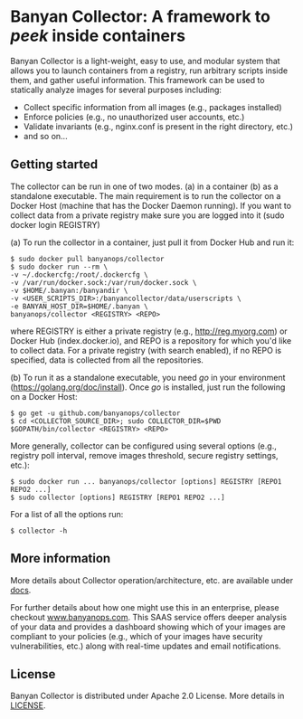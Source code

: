 # Banyan Collector: A framework to *peek* inside containers

Banyan Collector is a light-weight, easy to use, and modular system that allows you to launch containers from a registry, run arbitrary scripts inside them, and gather useful information. This framework can be used to statically analyze images for several purposes including:
* Collect specific information from all images (e.g., packages installed)
* Enforce policies (e.g., no unauthorized user accounts, etc.)
* Validate invariants (e.g., nginx.conf is present in the right directory, etc.)
* and so on...

## Getting started

The collector can be run in one of two modes. (a) in a container (b) as a standalone executable. The main requirement is to run the collector on a Docker Host (machine that has the Docker Daemon running). If you want to collect data from a private registry make sure you are logged into it (sudo docker login REGISTRY)

(a) To run the collector in a container, just pull it from Docker Hub and run it:

    $ sudo docker pull banyanops/collector
    $ sudo docker run --rm \
    -v ~/.dockercfg:/root/.dockercfg \
    -v /var/run/docker.sock:/var/run/docker.sock \
    -v $HOME/.banyan:/banyandir \
    -v <USER_SCRIPTS_DIR>:/banyancollector/data/userscripts \
    -e BANYAN_HOST_DIR=$HOME/.banyan \
    banyanops/collector <REGISTRY> <REPO>
    
where REGISTRY is either a private registry (e.g., http://reg.myorg.com) or Docker Hub (index.docker.io), and REPO is a repository for which you'd like to collect data. For a private registry (with search enabled), if no REPO is specified, data is collected from all the repositories.

(b) To run it as a standalone executable, you need *go* in your environment (https://golang.org/doc/install). Once *go* is installed, just run the following on a Docker Host:

    $ go get -u github.com/banyanops/collector
    $ cd <COLLECTOR_SOURCE_DIR>; sudo COLLECTOR_DIR=$PWD $GOPATH/bin/collector <REGISTRY> <REPO>
 
More generally, collector can be configured using several options (e.g., registry poll interval, remove images threshold, secure registry settings, etc.): 

    $ sudo docker run ... banyanops/collector [options] REGISTRY [REPO1 REPO2 ...]
    $ sudo collector [options] REGISTRY [REPO1 REPO2 ...]

For a list of all the options run:

    $ collector -h

## More information

More details about Collector operation/architecture, etc. are available under [docs](/docs/CollectorDetails.md).

For further details about how one might use this in an enterprise, please checkout www.banyanops.com. This SAAS service offers deeper analysis of your data and provides a dashboard showing which of your images are compliant to your policies (e.g., which of your images have security vulnerabilities, etc.) along with real-time updates and email notifications. 

## License

Banyan Collector is distributed under Apache 2.0 License. More details in [LICENSE](/LICENSE).
